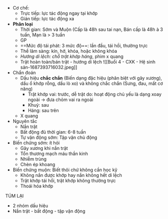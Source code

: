 - Cơ chế:
	- Trực tiếp: lực tác động ngay tại khớp
	- Gián tiếp: lực tác động xa
- **Phân loại**
	- Thời gian: Sớm và Muộn (Cấp là 48h sau tai nạn, Bán cấp là 48h à 3 tuần, Mạn là > 3 tuần
	- GP
	- ==Mức độ tái phát: 3 mức độ==: lần đầu, tái hồi, thường trực
	- Thể lâm sàng: kín, hở, khóa, hoặc không khóa
	- _Hướng di lệch: chỗ trật khớp háng_, phim x quang
	- Trật hoàn toàn/bán trật - hướng di lệch
![[Buổi 4 - CXK - Hệ sinh sản-1687393716032.jpeg]]
- Chẩn đoán
	- Dấu hiệu **chắc chắn** (Biến dạng đặc hiệu (phân biệt với gãy xương), dấu ổ khớp rỗng, dấu lò xo) và không chắc chắn (Sưng, đau, mất cơ năng)
		- Trật khớp vai: trước, dễ trật do: hoạt động chủ yếu là dạng xoay ngoài -> đưa chỏm vai ra ngoài
		- Khuỷ: sau
		- Háng: sau trên
	- X quang
- Nguyên tắc
	- Nắn trật
	- Bất động đủ thời gian: 6-8 tuần
	- Tự vận động sớm: Tập vận chủ động
- Biến chứng sớm: ít hỏi
	- Gãy xương khi nắn trật
	- Tổn thương mạch máu thần kinh
	- Nhiễm trùng
	- Chèn ép khoang
- Biến chứng muộn: Biết thôi chứ không cần học kỹ
	- Không nắn được khớp hay nắn không hết di lệch
	- Trật khớp tái hồi, trật khớp không thường trực
	- Thoái hóa khớp

TÚM LẠI
- 2 nhóm dấu hiệu
- Nắn trật - bất động - tập vận động